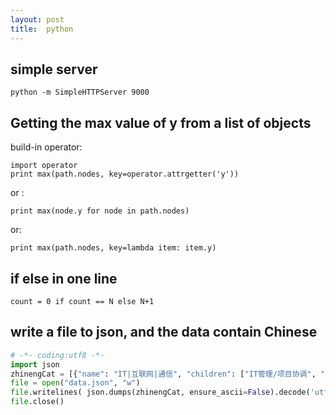 ```yaml
---
layout: post
title:  python
---
```


## simple server

    python -m SimpleHTTPServer 9000
    
## Getting the max value of y from a list of objects
    
build-in operator:
    
    import operator
    print max(path.nodes, key=operator.attrgetter('y'))
    
or :

    print max(node.y for node in path.nodes)
    
or: 
    
    print max(path.nodes, key=lambda item: item.y)
    
    
    
## if else in one line

    count = 0 if count == N else N+1

## write a file to json, and the data contain Chinese



```py
# -*- coding:utf8 -*-
import json
zhinengCat = [{"name": "IT|互联网|通信", "children": ["IT管理/项目协调", "IT管理/项目协调", "IT运维/技术支持", "IT质量管理/测试/配置管理", "产品", "电信/通信技术开发及应用", "软件/互联网开发/系统集成", "硬件开发", "运营"] }, {"name": "财务|人力资源|行政", "children": ["财务/审计/税务", "行政/后勤/文秘", "人力资源"] }, {"name": "采购|贸易|交通|物流", "children": ["采购/贸易", "交通运输服务", "物流/仓储"] }, {"name": "传媒|印刷|艺术|设计", "children": ["艺术/设计", "影视/媒体/出版/印刷"] }, {"name": "房产|建筑|物业管理", "children": ["房地产开发/经纪/中介", "土木/建筑/装修/市政工程", "物业管理"] }, {"name": "服务业", "children": ["安保", "保健/美容/美发/健身", "厨师", "服务", "管理", "护理", "旅游业务", "票务", "食品研发", "调度", "医生"] }, {"name": "金融", "children": ["保险开发", "保险业务", "风险管理", "核保", "拍卖", "投融资", "信贷", "信托", "银行业务", "证券业务"] }, {"name": "能源|环保|农业|科研", "children": ["畜牧", "公务员/事业单位/科研机构", "环境科学/环保", "能源/矿产/地质勘查", "饲料销售", "园艺"] }, {"name": "生产|制造", "children": ["电子/电器/半导体/仪器仪表", "服装设计", "化工", "机械设计/制造/维修", "技工/操作工", "汽车维护", "汽车销售", "汽车制造", "生产", "生产管理/运营", "传统销售", "医药推广", "医药研发"] }, {"name": "项目|质量|高级管理", "children": ["高级管理", "项目管理/项目协调", "质量管理/安全防护"] }, {"name": "销售|客服|市场", "children": ["公关/媒介", "广告", "会展", "客服/售前/售后技术支持", "市场", "销售管理", "销售行政/商务", "销售业务"] }, {"name": "咨询|法律|教育|翻译", "children": ["翻译（口译与笔译）", "教育/培训", "律师/法务/合规", "数据分析", "咨询"] } ]
file = open("data.json", "w")
file.writelines( json.dumps(zhinengCat, ensure_ascii=False).decode('utf-8').encode('utf-8')  )
file.close()
```


